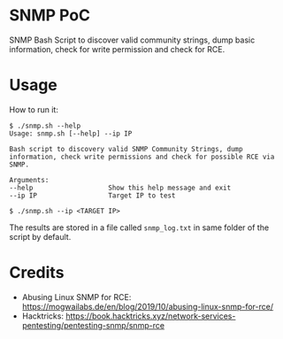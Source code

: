 # SNMP PoC
SNMP Bash Script to discover valid community strings, dump basic information, check for write permission and check for RCE.

# Usage
How to run it:
```
$ ./snmp.sh --help
Usage: snmp.sh [--help] --ip IP 

Bash script to discovery valid SNMP Community Strings, dump information, check write permissions and check for possible RCE via SNMP.

Arguments:
--help                   Show this help message and exit
--ip IP                  Target IP to test

$ ./snmp.sh --ip <TARGET IP>
```
The results are stored in a file called `snmp_log.txt` in same folder of the script by default.

# Credits
- Abusing Linux SNMP for RCE: https://mogwailabs.de/en/blog/2019/10/abusing-linux-snmp-for-rce/
- Hacktricks: https://book.hacktricks.xyz/network-services-pentesting/pentesting-snmp/snmp-rce
